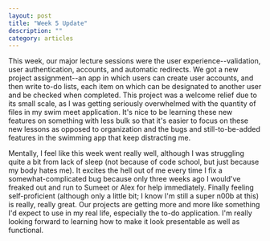 ```yaml
---
layout: post
title: "Week 5 Update"
description: ""
category: articles
---
```


This week, our major lecture sessions were the user experience--validation, user authentication, accounts, and automatic redirects. We got a new project assignment--an app in which users can create user accounts, and then write to-do lists, each item on which can be designated to another user and be checked when completed. This project was a welcome relief due to its small scale, as I was getting seriously overwhelmed with the quantity of files in my swim meet application. It's nice to be learning these new features on something with less bulk so that it's easier to focus on these new lessons as opposed to organization and the bugs and still-to-be-added features in the swimming app that keep distracting me.

Mentally, I feel like this week went really well, although I was struggling quite a bit from lack of sleep (not because of code school, but just because my body hates me). It excites the hell out of me every time I fix a somewhat-complicated bug because only three weeks ago I would've freaked out and run to Sumeet or Alex for help immediately. Finally feeling self-proficient (although only a little bit; I know I'm still a super n00b at this) is really, really great. Our projects are getting more and more like something I'd expect to use in my real life, especially the to-do application. I'm really looking forward to learning how to make it look presentable as well as functional.